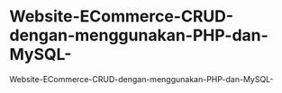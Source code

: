 # Website-ECommerce-CRUD-dengan-menggunakan-PHP-dan-MySQL-
Website-ECommerce-CRUD-dengan-menggunakan-PHP-dan-MySQL-
